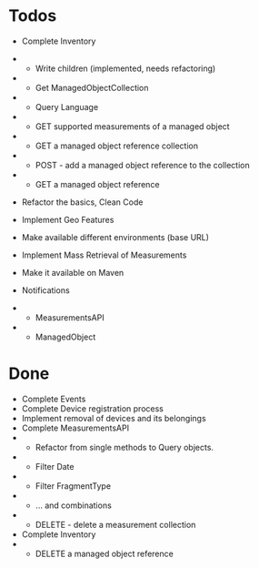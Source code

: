 # Todos

* Complete Inventory 
* * Write children (implemented, needs refactoring)
* * Get ManagedObjectCollection
* * Query Language
* * GET supported measurements of a managed object
* * GET a managed object reference collection
* * POST - add a managed object reference to the collection
* * GET a managed object reference

* Refactor the basics, Clean Code
* Implement Geo Features
* Make available different environments (base URL)
* Implement Mass Retrieval of Measurements 
* Make it available on Maven
* Notifications
* * MeasurementsAPI
* * ManagedObject

# Done

* Complete Events
* Complete Device registration process
* Implement removal of devices and its belongings
* Complete MeasurementsAPI
* * Refactor from single methods to Query objects. 
* * Filter Date
* * Filter FragmentType
* * ... and combinations
* * DELETE - delete a measurement collection
* Complete Inventory
* * DELETE a managed object reference